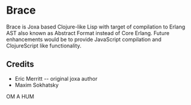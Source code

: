 Brace
=====

Brace is Joxa based Clojure-like Lisp with target of compilation
to Erlang AST also known as Abstract Format instead of Core Erlang.
Future enhancements would be to provide JavaScript compilation
and ClojureScript like functionality.

Credits
-------
* Eric Merritt -- original joxa author
* Maxim Sokhatsky

OM A HUM